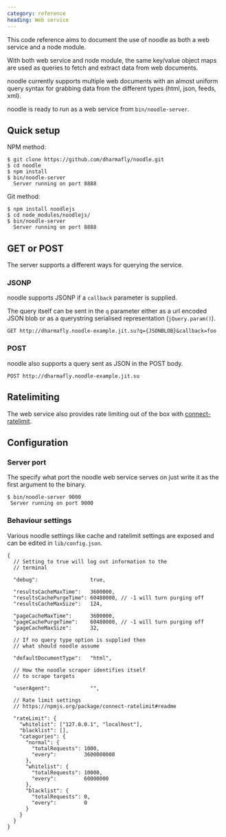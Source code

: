 ```yaml
--- 
category: reference
heading: Web service
---
```


This code reference aims to document the use of noodle as both a web service 
and a node module.

With both web service and node module, the same key/value object maps are 
used as queries to fetch and extract data from web documents.

noodle currently supports multiple web documents with an almost uniform 
query syntax for grabbing data from the different types (html, json, feeds, xml).

noodle is ready to run as a web service from `bin/noodle-server`.

## Quick setup

NPM method:

    $ git clone https://github.com/dharmafly/noodle.git
    $ cd noodle
    $ npm install
    $ bin/noodle-server
      Server running on port 8888

Git method:

    $ npm install noodlejs
    $ cd node_modules/noodlejs/
    $ bin/noodle-server
      Server running on port 8888

## GET or POST

The server supports a different ways for querying the service.

### JSONP

noodle supports JSONP if a `callback` parameter is supplied.

The query itself can be sent in the `q` parameter either as a url encoded 
JSON blob or as a querystring serialised representation (`jQuery.param()`).

    GET http://dharmafly.noodle-example.jit.su?q={JSONBLOB}&callback=foo

### POST

noodle also supports a query sent as JSON in the POST body.

    POST http://dharmafly.noodle-example.jit.su

## Ratelimiting

The web service also provides rate limiting out of the box with 
[connect-ratelimit](https://github.com/dharmafly/connect-ratelimit).

## Configuration

### Server port

The specify what port the noodle web service serves on just write it as the 
first argument to the binary.

    $ bin/noodle-server 9000
     Server running on port 9000

### Behaviour settings

Various noodle settings like cache and ratelimit settings are exposed 
and can be edited in `lib/config.json`.  

    {
      // Setting to true will log out information to the 
      // terminal

      "debug":                 true,

      "resultsCacheMaxTime":   3600000,
      "resultsCachePurgeTime": 60480000, // -1 will turn purging off
      "resultsCacheMaxSize":   124,

      "pageCacheMaxTime":      3600000,
      "pageCachePurgeTime":    60480000, // -1 will turn purging off
      "pageCacheMaxSize":      32,

      // If no query type option is supplied then 
      // what should noodle assume

      "defaultDocumentType":   "html",

      // How the noodle scraper identifies itself 
      // to scrape targets

      "userAgent":             "",

      // Rate limit settings
      // https://npmjs.org/package/connect-ratelimit#readme

      "rateLimit": {
        "whitelist": ["127.0.0.1", "localhost"],
        "blacklist": [],
        "catagories": {
          "normal": {
            "totalRequests": 1000,
            "every":         3600000000
          },
          "whitelist": {
            "totalRequests": 10000,
            "every":         60000000
          },
          "blacklist": {
            "totalRequests": 0,
            "every":         0
          }
        }
      }
    }
